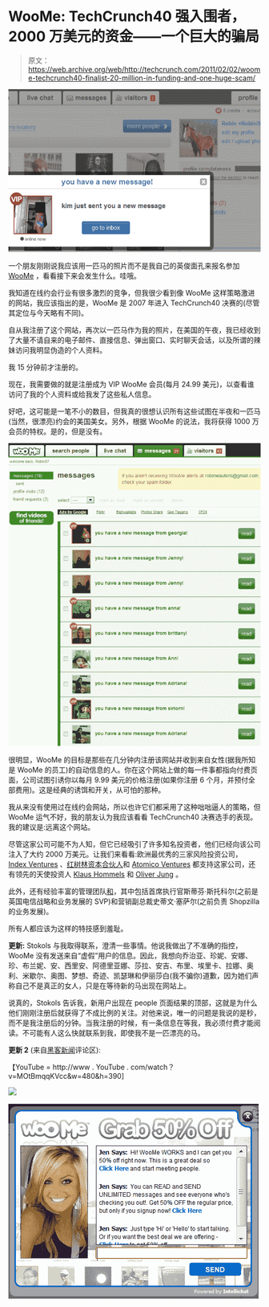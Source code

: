 # WooMe: TechCrunch40 强入围者，2000 万美元的资金——一个巨大的骗局

> 原文：<https://web.archive.org/web/http://techcrunch.com/2011/02/02/woome-techcrunch40-finalist-20-million-in-funding-and-one-huge-scam/>

![](img/87adbe7b049e3567355a1480c61028e4.png)

一个朋友刚刚说我应该用一匹马的照片而不是我自己的英俊面孔来报名参加 [WooMe](https://web.archive.org/web/20230203004346/http://www.woome.com/) ，看看接下来会发生什么。哇哦。

我知道在线约会行业有很多激烈的竞争，但我很少看到像 WooMe 这样策略激进的网站，我应该指出的是，WooMe 是 2007 年进入 TechCrunch40 决赛的(尽管其定位与今天略有不同)。

自从我注册了这个网站，再次以一匹马作为我的照片，在美国的午夜，我已经收到了大量不请自来的电子邮件、直接信息、弹出窗口、实时聊天会话，以及所谓的辣妹访问我明显伪造的个人资料。

我 15 分钟前才注册的。

现在，我需要做的就是注册成为 VIP WooMe 会员(每月 24.99 美元)，以查看谁访问了我的个人资料或给我发了这些私人信息。

好吧，这可能是一笔不小的数目，但我真的很想认识所有这些试图在半夜和一匹马(当然，很漂亮)约会的美国美女。另外，根据 WooMe 的说法，我将获得 1000 万会员的特权。是的，但是没有。

![](img/7406226421f018ebda88d71f63c9b842.png)

很明显，WooMe 的目标是那些在几分钟内注册该网站并收到来自女性(据我所知是 WooMe 的员工)的自动信息的人。你在这个网站上做的每一件事都指向付费页面，公司试图引诱你以每月 9.99 美元的价格注册(如果你注册 6 个月，并预付全部费用)。这是经典的诱饵和开关，从可怕的那种。

我从来没有使用过在线约会网站，所以也许它们都采用了这种咄咄逼人的策略，但 WooMe 运气不好，我的朋友认为我应该看看 TechCrunch40 决赛选手的表现。我的建议是:远离这个网站。

尽管这家公司可能不为人知，但它已经吸引了许多知名投资者，他们已经向该公司注入了大约 2000 万美元。让我们来看看:欧洲最优秀的三家风险投资公司， [Index Ventures](https://web.archive.org/web/20230203004346/http://www.crunchbase.com/financial-organization/index-ventures) 、[红树林资本合伙人](https://web.archive.org/web/20230203004346/http://www.crunchbase.com/financial-organization/mangrove-capital-partners)和 [Atomico Ventures](https://web.archive.org/web/20230203004346/http://www.crunchbase.com/financial-organization/atomico-investments) 都支持这家公司，还有领先的天使投资人 [Klaus Hommels](https://web.archive.org/web/20230203004346/http://www.crunchbase.com/person/klaus-hommels) 和 [Oliver Jung](https://web.archive.org/web/20230203004346/http://www.crunchbase.com/person/oliver-jung) 。

此外，还有经验丰富的管理团队[和](https://web.archive.org/web/20230203004346/http://www.woome.com/woome/team/)，其中包括首席执行官斯蒂芬·斯托科尔(之前是英国电信战略和业务发展的 SVP)和营销副总裁史蒂文·塞萨尔(之前负责 Shopzilla 的业务发展)。

所有人都应该为这样的特技感到羞耻。

**更新:** Stokols 与我取得联系，澄清一些事情。他说我做出了不准确的指控，WooMe 没有发送来自“虚假”用户的信息。因此，我想向乔治亚、珍妮、安娜、珍、布兰妮、安、西里安、阿德里亚娜、莎拉、安吉、布里、埃里卡、拉娜、奥利、米歇尔、奥图、梦想、奇迹、凯瑟琳和伊丽莎白(我不骗你)道歉，因为她们声称自己不是真正的女人，只是在等待新的马出现在网站上。

说真的，Stokols 告诉我，新用户出现在 people 页面结果的顶部，这就是为什么他们刚刚注册后就获得了不成比例的关注。对他来说，唯一的问题是我说的是秒，而不是我注册后的分钟。当我注册的时候，有一条信息在等我，我必须付费才能阅读。不可能有人这么快就联系到我，即使我不是一匹漂亮的马。

**更新 2** (来自[黑客新闻](https://web.archive.org/web/20230203004346/http://news.ycombinator.com/item?id=2169904)评论区):

【YouTube = http://www . YouTube . com/watch？v=MOtBmqqKVcc&w=480&h=390]

![](img/b89e6ea221d452b655da28279e4cceed.png)

![](img/e0f5e8082c2698be378ea2e4979fa590.png)